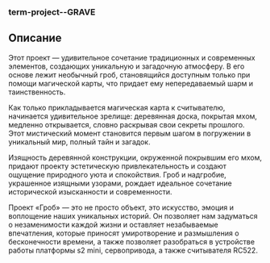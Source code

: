 ### term-project--GRAVE
## Описание

Этот проект — удивительное сочетание традиционных и современных элементов, создающих уникальную и загадочную атмосферу. В его основе лежит необычный гроб, становящийся доступным только при помощи магической карты, что придает ему непередаваемый шарм и таинственность.

Как только прикладывается магическая карта к считывателю, начинается удивительное зрелище: деревянная доска, покрытая мхом, медленно открывается, словно раскрывая свои секреты прошлого. Этот мистический момент становится первым шагом в погружении в уникальный мир, полный тайн и загадок.

Изящность деревянной конструкции, окруженной покрывшим его мхом, придают проекту эстетическую привлекательность и создают ощущение природного уюта и спокойствия. Гроб и надгробие, украшенное изящными узорами, рождает идеальное сочетание исторической изысканности и современности.

Проект «Гроб» — это не просто объект, это искусство, эмоция и воплощение наших уникальных историй. Он позволяет нам задуматься о незаменимости каждой жизни и оставляет незабываемые впечатления, которые приносят умиротворение и размышления о бесконечности времени, а также позволяет разобраться в устройстве работы платформы s2 mini, сервопривода, а также считывателя RC522.

